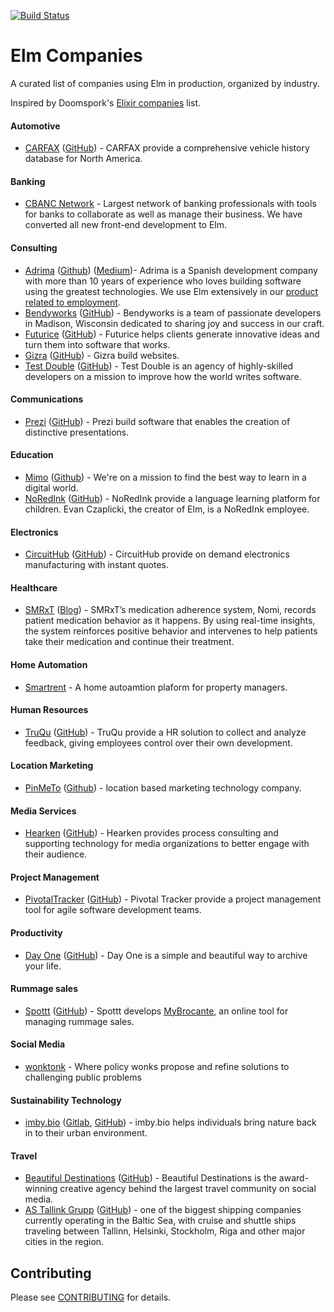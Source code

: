 [![Build Status](https://travis-ci.org/lpil/elm-companies.svg?branch=master)](https://travis-ci.org/lpil/elm-companies)

# Elm Companies

A curated list of companies using Elm in production, organized by industry.

Inspired by Doomspork's [Elixir companies][elixir-companies] list.

[elixir-companies]: https://github.com/doomspork/elixir-companies

#### Automotive

* [CARFAX](https://www.carfax.com/)
  ([GitHub](https://github.com/CARFAX)) -
  CARFAX provide a comprehensive vehicle history database for North America.

#### Banking

* [CBANC Network](https://www.cbancnetwork.com) - Largest network of banking 
  professionals with tools for banks to collaborate as well as manage their 
  business. We have converted all new front-end development to Elm.

#### Consulting

* [Adrima](https://adrima.es)
  ([Github](https://github.com/AdrianRibao))
  ([Medium](https://medium.com/@adrian_ribao))-
  Adrima is a Spanish development company with more than 10 years of experience
  who loves building software using the greatest technologies. We use Elm
  extensively in our [product related to employment](https://empleo.digital).
* [Bendyworks](https://bendyworks.com)
  ([GitHub](https://github.com/bendyworks)) - Bendyworks is a team of passionate
  developers in Madison, Wisconsin dedicated to sharing joy and success in our
  craft.
* [Futurice](http://futurice.com/)
  ([GitHub](https://github.com/futurice)) -
  Futurice helps clients generate innovative ideas and turn them into
  software that works.
* [Gizra](http://www.gizra.com/)
  ([GitHub](https://github.com/Gizra)) -
  Gizra build websites.
* [Test Double](http://testdouble.com)
  ([GitHub](https://github.com/testdouble)) - Test Double is an agency
  of highly-skilled developers on a mission to improve how the world
  writes software.


#### Communications

* [Prezi](https://prezi.com/)
  ([GitHub](https://github.com/prezi)) -
  Prezi build software that enables the creation of distinctive
  presentations.


#### Education

* [Mimo](https://getmimo.com)
  ([Github](https://github.com/getmimo)) -
  We're on a mission to find the best way to learn in a digital world.
* [NoRedInk](https://www.noredink.com/)
  ([GitHub](https://github.com/NoRedInk)) -
  NoRedInk provide a language learning platform for children. Evan Czaplicki,
  the creator of Elm, is a NoRedInk employee.


#### Electronics

* [CircuitHub](https://circuithub.com/)
  ([GitHub](https://github.com/circuithub)) - CircuitHub provide on demand
  electronics manufacturing with instant quotes.

#### Healthcare
* [SMRxT](https://nomiadherence.com/)
  ([Blog](https://engineering.smrxt.com/)) - SMRxT’s medication adherence system, Nomi, records patient medication behavior as it happens. By using real-time insights, the system reinforces positive behavior and intervenes to help patients take their medication and continue their treatment.

#### Home Automation

* [Smartrent](https://smartrent.com/) - A home autoamtion plaform for property managers.

#### Human Resources

* [TruQu](https://truqu.com/)
  ([GitHub](https://github.com/truqu)) -
  TruQu provide a HR solution to collect and analyze feedback, giving
  employees control over their own development.
  

#### Location Marketing

* [PinMeTo](http://www.pinmeto.com)
  ([Github](https://github.com/PinMeTo)) - location based marketing technology
  company.


#### Media Services

* [Hearken](https://www.wearehearken.com)
  ([GitHub](https://github.com/wearehearken/)) - Hearken provides process
  consulting and supporting technology for media organizations to better
  engage with their audience.


#### Project Management

* [PivotalTracker](https://www.pivotaltracker.com/)
  ([GitHub](https://github.com/pivotaltracker)) -
  Pivotal Tracker provide a project management tool for agile software
  development teams.
  

#### Productivity

* [Day One](https://www.dayoneapp.com/)
  ([GitHub](https://github.com/bloom)) -
  Day One is a simple and beautiful way to archive your life.


#### Rummage sales

* [Spottt](https://spottt.fr/)
  ([GitHub](https://github.com/spottt)) - Spottt develops
  [MyBrocante](https://mybrocante.fr), an online tool for managing rummage
  sales.

#### Social Media

* [wonktonk](https://wonktonk.com/) - Where policy wonks propose and refine 
  solutions to challenging public problems

#### Sustainability Technology

* [imby.bio](http://imby.bio/)
  ([Gitlab](https://gitlab.com/imby.bio), [GitHub](https://github.com/imbybio/)) -
  imby.bio helps individuals bring nature back in to their urban environment.


#### Travel

* [Beautiful Destinations](http://www.beautifuldestinations.com/)
  ([GitHub](https://github.com/BeautifulDestinations)) - Beautiful
  Destinations is the award-winning creative agency behind the largest travel
  community on social media.
* [AS Tallink Grupp](https://www.tallink.com/) 
([GitHub](https://github.com/Tallink)) - one of the 
biggest shipping companies currently operating in the Baltic Sea, with cruise and 
shuttle ships traveling between Tallinn, Helsinki, Stockholm, Riga and other major 
cities in the region.



## Contributing

Please see [CONTRIBUTING](CONTRIBUTING.md) for details.
